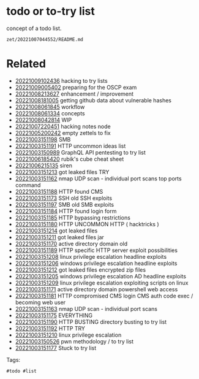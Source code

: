 # todo or to-try list

concept of a todo list.

` zet/20221007044552/README.md `

# Related

- [20221009102436](/zet/20221009102436/README.md) hacking to try lists
- [20221009005402](/zet/20221009005402/README.md) preparing for the OSCP exam
- [20221008213627](/zet/20221008213627/README.md) enhancement / improvement
- [20221008181005](/zet/20221008181005/README.md) getting github data about vulnerable hashes
- [20221008061845](/zet/20221008061845/README.md) workflow
- [20221008061334](/zet/20221008061334/README.md) concepts
- [20221008042814](/zet/20221008042814/README.md) WIP
- [20221007220451](/zet/20221007220451/README.md) hacking notes node
- [20221005200242](/zet/20221005200242/README.md) empty zettels to fix
- [20221003151198](/zet/20221003151198/README.md) SMB
- [20221003151191](/zet/20221003151191/README.md) HTTP uncommon ideas list
- [20221003150989](/zet/20221003150989/README.md) GraphQL API pentesting to try list
- [20221006185420](/zet/20221006185420/README.md) rubik's cube cheat sheet
- [20221006215135](/zet/20221006215135/README.md) siren
- [20221003151213](/zet/20221003151213/README.md) got leaked files TRY
- [20221003151162](/zet/20221003151162/README.md) nmap UDP scan - individual port scans top ports command
- [20221003151188](/zet/20221003151188/README.md) HTTP found CMS
- [20221003151173](/zet/20221003151173/README.md) SSH old SSH exploits
- [20221003151197](/zet/20221003151197/README.md) SMB old SMB exploits
- [20221003151184](/zet/20221003151184/README.md) HTTP found login form
- [20221003151185](/zet/20221003151185/README.md) HTTP bypassing restrictions
- [20221003151180](/zet/20221003151180/README.md) HTTP UNCOMMON HTTP ( hacktricks )
- [20221003151214](/zet/20221003151214/README.md) got leaked files
- [20221003151211](/zet/20221003151211/README.md) got leaked files jar
- [20221003151170](/zet/20221003151170/README.md) active directory domain old
- [20221003151189](/zet/20221003151189/README.md) HTTP specific HTTP server exploit possibilities
- [20221003151208](/zet/20221003151208/README.md) linux privilege escalation headline exploits
- [20221003151206](/zet/20221003151206/README.md) windows privilege escalation headline exploits
- [20221003151212](/zet/20221003151212/README.md) got leaked files encrypted zip files
- [20221003151205](/zet/20221003151205/README.md) windows privilege escalation AD headline exploits
- [20221003151209](/zet/20221003151209/README.md) linux privilege escalation exploiting scripts on linux
- [20221003151171](/zet/20221003151171/README.md) active directory domain powershell web access
- [20221003151181](/zet/20221003151181/README.md) HTTP compromised CMS login CMS auth code exec / becoming web user
- [20221003151163](/zet/20221003151163/README.md) nmap UDP scan - individual port scans
- [20221003151175](/zet/20221003151175/README.md) EVERYTHING
- [20221003151190](/zet/20221003151190/README.md) HTTP BUSTING directory busting to try list
- [20221003151192](/zet/20221003151192/README.md) HTTP TRY
- [20221003151210](/zet/20221003151210/README.md) linux privilege escalation
- [20221003150526](/zet/20221003150526/README.md) pwn methodology / to try list
- [20221003151177](/zet/20221003151177/README.md) Stuck to try list

Tags:

    #todo #list 
